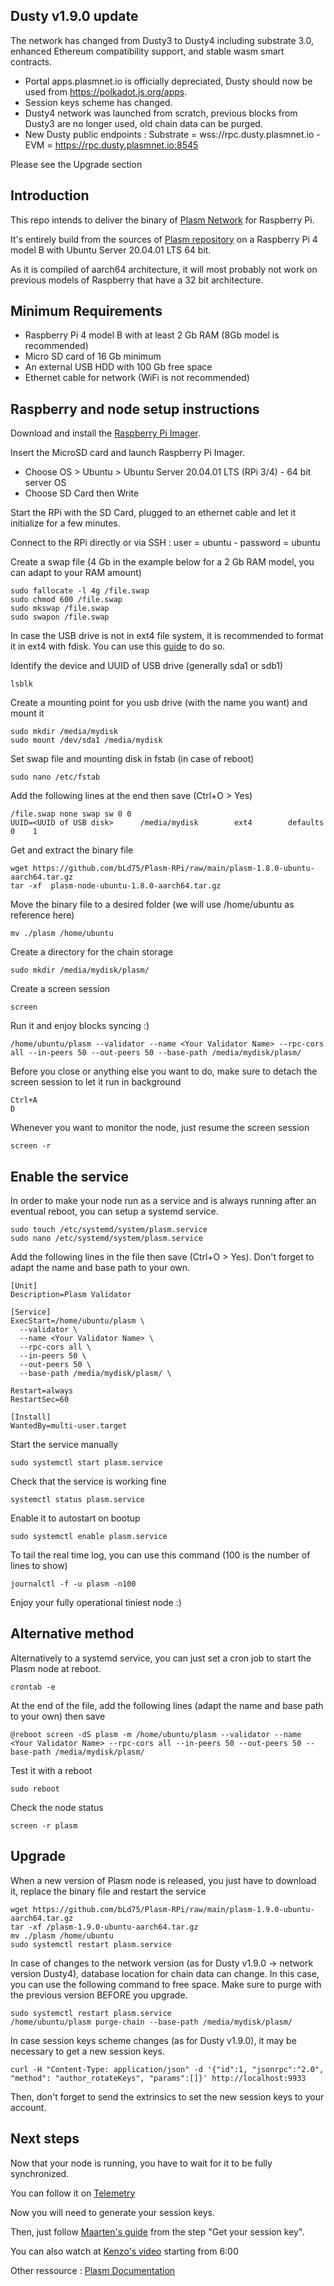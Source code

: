 Dusty v1.9.0 update
-------------------

The network has changed from Dusty3 to Dusty4 including substrate 3.0, enhanced Ethereum compatibility support, and stable wasm smart contracts.

* Portal apps.plasmnet.io is officially depreciated, Dusty should now be used from https://polkadot.js.org/apps.
* Session keys scheme has changed.
* Dusty4 network was launched from scratch, previous blocks from Dusty3 are no longer used, old chain data can be purged.
* New Dusty public endpoints : Substrate = wss://rpc.dusty.plasmnet.io - EVM = https://rpc.dusty.plasmnet.io:8545

Please see the Upgrade section


Introduction
------------

This repo intends to deliver the binary of [Plasm Network](https://www.plasmnet.io/) for Raspberry Pi.

It's entirely build from the sources of [Plasm repository](https://github.com/PlasmNetwork/Plasm) on a Raspberry Pi 4 model B with Ubuntu Server 20.04.01 LTS 64 bit.

As it is compiled of aarch64 architecture, it will most probably not work on previous models of Raspberry that have a 32 bit architecture.


Minimum Requirements
----------------------------
* Raspberry Pi 4 model B with at least 2 Gb RAM (8Gb model is recommended)
* Micro SD card of 16 Gb minimum
* An external USB HDD with 100 Gb free space
* Ethernet cable for network (WiFi is not recommended)


Raspberry and node setup instructions
-------------------------------------

Download and install the [Raspberry Pi Imager](https://www.raspberrypi.org/software/).

Insert the MicroSD card and launch Raspberry Pi Imager.
* Choose OS > Ubuntu > Ubuntu Server 20.04.01 LTS (RPi 3/4) - 64 bit server OS
* Choose SD Card then Write

Start the RPi with the SD Card, plugged to an ethernet cable and let it initialize for a few minutes.

Connect to the RPi directly or via SSH : user = ubuntu - password = ubuntu

Create a swap file (4 Gb in the example below for a 2 Gb RAM model, you can adapt to your RAM amount)

    sudo fallocate -l 4g /file.swap
    sudo chmod 600 /file.swap
    sudo mkswap /file.swap
    sudo swapon /file.swap

In case the USB drive is not in ext4 file system, it is recommended to format it in ext4 with fdisk. You can use this [guide](https://kwilson.io/blog/format-a-linux-disk-as-ext4-from-the-command-line/) to do so.

Identify the device and UUID of USB drive (generally sda1 or sdb1)

    lsblk
    
Create a mounting point for you usb drive (with the name you want) and mount it

    sudo mkdir /media/mydisk
    sudo mount /dev/sda1 /media/mydisk
    
Set swap file and mounting disk in fstab (in case of reboot)

    sudo nano /etc/fstab
    
Add the following lines at the end then save (Ctrl+O > Yes)

    /file.swap none swap sw 0 0
    UUID=<UUID of USB disk>      /media/mydisk        ext4        defaults           0    1

Get and extract the binary file

    wget https://github.com/bLd75/Plasm-RPi/raw/main/plasm-1.8.0-ubuntu-aarch64.tar.gz
    tar -xf  plasm-node-ubuntu-1.8.0-aarch64.tar.gz

Move the binary file to a desired folder (we will use /home/ubuntu as reference here)

    mv ./plasm /home/ubuntu

Create a directory for the chain storage

    sudo mkdir /media/mydisk/plasm/
    
Create a screen session

    screen

Run it and enjoy blocks syncing :)

    /home/ubuntu/plasm --validator --name <Your Validator Name> --rpc-cors all --in-peers 50 --out-peers 50 --base-path /media/mydisk/plasm/

Before you close or anything else you want to do, make sure to detach the screen session to let it run in background

    Ctrl+A
    D

Whenever you want to monitor the node, just resume the screen session

    screen -r


Enable the service
------------------

In order to make your node run as a service and is always running after an eventual reboot, you can setup a systemd service.

    sudo touch /etc/systemd/system/plasm.service
    sudo nano /etc/systemd/system/plasm.service

Add the following lines in the file then save (Ctrl+O > Yes).
Don't forget to adapt the name and base path to your own.

    [Unit]
    Description=Plasm Validator
    
    [Service]
    ExecStart=/home/ubuntu/plasm \
      --validator \
      --name <Your Validator Name> \
      --rpc-cors all \
      --in-peers 50 \
      --out-peers 50 \
      --base-path /media/mydisk/plasm/ \
    
    Restart=always
    RestartSec=60
    
    [Install]
    WantedBy=multi-user.target

Start the service manually
    
    sudo systemctl start plasm.service
    
Check that the service is working fine

    systemctl status plasm.service
    
Enable it to autostart on bootup
    
    sudo systemctl enable plasm.service

To tail the real time log, you can use this command (100 is the number of lines to show)

    journalctl -f -u plasm -n100

Enjoy your fully operational tiniest node :)


Alternative method
------------------

Alternatively to a systemd service, you can just set a cron job to start the Plasm node at reboot.

    crontab -e
    
At the end of the file, add the following lines (adapt the name and base path to your own) then save

    @reboot screen -dS plasm -m /home/ubuntu/plasm --validator --name <Your Validator Name> --rpc-cors all --in-peers 50 --out-peers 50 --base-path /media/mydisk/plasm/
    
Test it with a reboot

    sudo reboot
    
Check the node status

    screen -r plasm

Upgrade
-------

When a new version of Plasm node is released, you just have to download it, replace the binary file and restart the service

    wget https://github.com/bLd75/Plasm-RPi/raw/main/plasm-1.9.0-ubuntu-aarch64.tar.gz
    tar -xf /plasm-1.9.0-ubuntu-aarch64.tar.gz
    mv ./plasm /home/ubuntu
    sudo systemctl restart plasm.service

In case of changes to the network version (as for Dusty v1.9.0 -> network version Dusty4), database location for chain data can change.
In this case, you can use the following command to free space. Make sure to purge with the previous version BEFORE you upgrade.

    sudo systemctl restart plasm.service
    /home/ubuntu/plasm purge-chain --base-path /media/mydisk/plasm/

In case session keys scheme changes (as for Dusty v1.9.0), it may be necessary to get a new session keys.

    curl -H "Content-Type: application/json" -d '{"id":1, "jsonrpc":"2.0", "method": "author_rotateKeys", "params":[]}' http://localhost:9933

Then, don't forget to send the extrinsics to set the new session keys to your account.

Next steps
----------

Now that your node is running, you have to wait for it to be fully synchronized.

You can follow it on [Telemetry](https://telemetry.polkadot.io/#list/Dusty)

Now you will need to generate your session keys.

Then, just follow [Maarten's guide](https://fiex.medium.com/plasm-node-on-azure-32ec5a204b45) from the step "Get your session key".

You can also watch at [Kenzo's video](https://youtu.be/wZgIqAufyCE) starting from 6:00

Other ressource : [Plasm Documentation](https://docs.plasmnet.io/workshop-and-tutorial/validator-guide)
